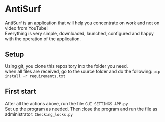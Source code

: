 # AntiSurf

AntiSurf is an application that will help you concentrate on work and not on video from YouTube!<br>
Everything is very simple, downloaded, launched, configured and happy with the operation of the application.

## Setup
Using git, you clone this repository into the folder you need.<br>
when all files are received, go to the source folder and do the following:
`pip install -r requirements.txt`

## First start
After all the actions above, run the file: `GUI_SETTINGS_APP.py`<br>
Set up the program as needed. Then close the program and run the file as administrator: `Checking_locks.py`
